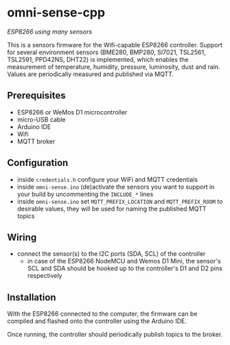 # omni-sense-cpp

_ESP8266 using many sensors_

This is a sensors firmware for the Wifi-capable ESP8266 controller.
Support for several environment sensors (BME280, BMP280, SI7021, TSL2561, TSL2591, PPD42NS, DHT22) is implemented, which enables the measurement of temperature, humidity, pressure, luminosity, dust and rain.
Values are periodically measured and published via MQTT.

## Prerequisites

* ESP8266 or WeMos D1 microcontroller
* micro-USB cable
* Arduino IDE
* Wifi
* MQTT broker

## Configuration

* inside `credentials.h` configure your WiFi and MQTT credentials
* inside `omni-sense.ino` (de)activate the sensors you want to support in your build by uncommenting the `INCLUDE_*` lines
* inside `omni-sense.ino` set `MQTT_PREFIX_LOCATION` and `MQTT_PREFIX_ROOM` to desirable values, they will be used for naming the published MQTT topics

## Wiring

* connect the sensor(s) to the I2C ports (SDA, SCL) of the controller
  * in case of the ESP8266 NodeMCU and Wemos D1 Mini, the sensor's SCL and SDA should be hooked up to the controller's D1 and D2 pins respectively

## Installation

With the ESP8266 connected to the computer, the firmware can be compiled and flashed onto the controller using the Arduino IDE.

Once running, the controller should periodically publish topics to the broker.
